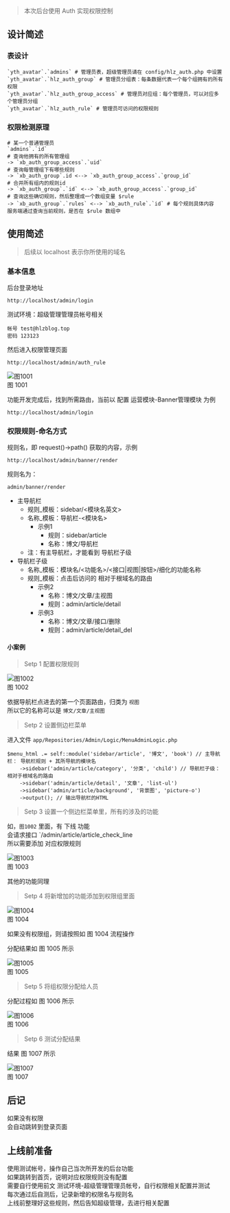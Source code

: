 > 本次后台使用 Auth 实现权限控制  

## 设计简述

### 表设计

    `yth_avatar`.`admins` # 管理员表，超级管理员请在 config/hlz_auth.php 中设置  
    `yth_avatar`.`hlz_auth_group` # 管理员分组表：每条数据代表一个每个组拥有的所有权限  
    `yth_avatar`.`hlz_auth_group_access` # 管理员对应组：每个管理员，可以对应多个管理员分组  
    `yth_avatar`.`hlz_auth_rule` # 管理员可访问的权限规则  

### 权限检测原理

    # 某一个普通管理员
    `admins`.`id`
    # 查询他拥有的所有管理组
    -> `xb_auth_group_access`.`uid`
    # 查询每管理组下有哪些规则
    -> `xb_auth_group`.id <--> `xb_auth_group_access`.`group_id`
    # 合并所有组内的规则id
    -> `xb_auth_group`.`id` <--> `xb_auth_group_access`.`group_id`
    # 查询这些确切规则，然后整理成一个数组变量 $rule
    -> `xb_auth_group`.`rules` <--> `xb_auth_rule`.`id` # 每个规则具体内容
    服务端通过查询当前规则，是否在 $rule 数组中

## 使用简述

> 后续以 localhost 表示你所使用的域名

### 基本信息

后台登录地址

    http://localhost/admin/login

测试环境：超级管理管理员帐号相关

    帐号 test@hlzblog.top
    密码 123123

然后进入权限管理页面

    http://localhost/admin/auth_rule

![图1001](./1001.png)  
图 1001  


功能开发完成后，找到所需路由，当前以 配置 运营模块-Banner管理模块 为例

    http://localhost/admin/login

### 权限规则-命名方式

规则名，即 request()->path() 获取的内容，示例  

    http://localhost/admin/banner/render

规则名为：

    admin/banner/render

- 主导航栏
    - 规则_模板：sidebar/<模块名英文>
    - 名称_模板：导航栏-<模块名>
        - 示例1
            - 规则：sidebar/article
            - 名称：博文/导航栏
    - 注：有主导航栏，才能看到 导航栏子级
- 导航栏子级
    - 名称_模板：模块名/<功能名>/<接口|视图|按钮>/细化的功能名称
    - 规则_模板：点击后访问的 相对于根域名的路由
        - 示例2
            - 名称：博文/文章/主视图
            - 规则：admin/article/detail
        - 示例3
            - 名称：博文/文章/接口/删除
            - 规则：admin/article/detail_del



#### 小案例

> Setp 1 配置权限规则

![图1002](./1002.png)  
图 1002  

依据导航栏点进去的第一个页面路由，归类为 `视图`  
所以它的名称可以是 `博文/文章/主视图`

> Setp 2 设置侧边栏菜单

进入文件 `app/Repositories/Admin/Logic/MenuAdminLogic.php`

    $menu_html .= self::module('sidebar/article', '博文', 'book') // 主导航栏： 导航栏规则 + 其所导航的模块名
        ->sidebar('admin/article/category', '分类', 'child') // 导航栏子级： 相对于根域名的路由
        ->sidebar('admin/article/detail', '文章', 'list-ul')
        ->sidebar('admin/article/background', '背景图', 'picture-o')
        ->output(); // 输出导航栏的HTML

> Setp 3 设置一个侧边栏菜单里，所有的涉及的功能

如，`图1002` 里面，有 下线 功能  
会请求接口 `/admin/article/article_check_line  
所以需要添加 对应权限规则  

![图1003](./1003.png)  
图 1003  

其他的功能同理

> Setp 4 将新增加的功能添加到权限组里面

![图1004](./1004.png)  
图 1004  

如果没有权限组，则请按照如 图 1004 流程操作  

分配结果如 图 1005 所示

![图1005](./1005.png)  
图 1005  


> Setp 5 将组权限分配给人员

分配过程如 图 1006 所示

![图1006](./1006.png)  
图 1006  


> Setp 6 测试分配结果

结果 图 1007 所示

![图1007](./1007.png)  
图 1007  

## 后记
如果没有权限  
会自动跳转到登录页面  

## 上线前准备

使用测试帐号，操作自己当次所开发的后台功能  
如果跳转到首页，说明对应权限规则没有配置  
需要自行使用前文 测试环境-超级管理管理员帐号，自行权限相关配置并测试  
每次通过后自测后，记录新增的权限名与规则名  
上线前整理好这些规则，然后告知超级管理，去进行相关配置  